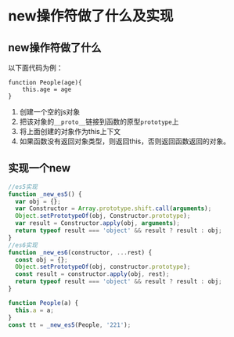 # new操作符做了什么及实现

## new操作符做了什么

以下面代码为例：

```
function People(age){	
	this.age = age
}
```

1. 创建一个空的js对象
2. 把该对象的`__proto__`链接到函数的原型`prototype`上
3. 将上面创建的对象作为this上下文
4. 如果函数没有返回对象类型，则返回this，否则返回函数返回的对象。



## 实现一个new

```js
//es5实现
function _new_es5() {
  var obj = {};
  var Constructor = Array.prototype.shift.call(arguments);
  Object.setPrototypeOf(obj, Constructor.prototype);
  var result = Constructor.apply(obj, arguments);
  return typeof result === 'object' && result ? result : obj;
}
//es6实现
function _new_es6(constructor, ...rest) {
  const obj = {};
  Object.setPrototypeOf(obj, constructor.prototype);
  const result = constructor.apply(obj, rest);
  return typeof result === 'object' && result ? result : obj;
}

function People(a) {
  this.a = a;
}
const tt = _new_es5(People, '221');
```

